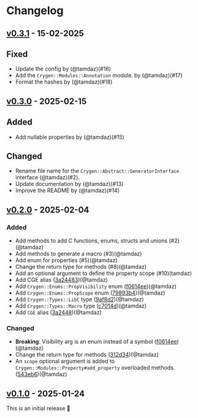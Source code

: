 # Changelog

## [v0.3.1](https://github.com/tamdaz/cruml/releases/tag/v0.3.1) - 15-02-2025

## Fixed

- Update the config by (@tamdaz)(#16)
- Add the `Crygen::Modules::Annotation` module. by (@tamdaz)(#17)
- Format the hashes by (@tamdaz)(#18)

## [v0.3.0](https://github.com/tamdaz/cruml/releases/tag/v0.3.0) - 2025-02-15

## Added
- Add nullable properties by (@tamdaz)(#15)

## Changed
- Rename file name for the `Crygen::Abstract::GeneratorInterface` interface (@tamdaz)(#2).
- Update documentation by (@tamdaz)(#13)
- Improve the README by (@tamdaz)(#14)

## [v0.2.0](https://github.com/tamdaz/cruml/releases/tag/v0.2.0) - 2025-02-04

### Added

- Add methods to add C functions, enums, structs and unions (#2)(@tamdaz)
- Add methods to generate a macro (#3)(@tamdaz)
- Add enum for properties (#5)(@tamdaz)
- Change the return type for methods (#8)(@tamdaz)
- Add an optional argument to define the property scope (#10)(tamdaz)
- Add CGE alias ([3a24483](https://github.com/tamdaz/crygen/pull/5/commits/3a244834f3108aa16bfe7a063d5774cc9e6ff348))(@tamdaz)
- Add `Crygen::Enums::PropVisibility` enum ([f0614ee](https://github.com/tamdaz/crygen/pull/5/commits/f0614ee8f2212c8544b2468daf1065709f4d6d48))(@tamdaz)
- Add `Crygen::Enums::PropScope` enum ([79893b4](https://github.com/tamdaz/crygen/pull/10/commits/79893b4615ab1ddd8f088fa6ff4908d968b5ab90))(@tamdaz)
- Add `Crygen::Types::LibC` type ([9af8d2](https://github.com/tamdaz/crygen/pull/2/commits/9af8d20c8eaec2439698ac692d15bce450724122))(@tamdaz)
- Add `Crygen::Types::Macro` type ([c7014d](https://github.com/tamdaz/crygen/pull/3/commits/c7014dab6f81b2ae9712192db675c7abd1f1f835))(@tamdaz)
- Add `CGE` alias ([3a2448](https://github.com/tamdaz/crygen/pull/5/commits/3a244834f3108aa16bfe7a063d5774cc9e6ff348))(@tamdaz)

### Changed

- **Breaking**: Visibility arg is an enum instead of a symbol ([f0614ee](https://github.com/tamdaz/crygen/pull/5/commits/f0614ee8f2212c8544b2468daf1065709f4d6d48))(@tamdaz)
- Change the return type for methods ([312d34](https://github.com/tamdaz/crygen/pull/8/commits/312d34de9b9fce2ba3d4594d9a8eb381dda3d6c4))(@tamdaz)
- An `scope` optional argument is added to `Crygen::Modules::Property#add_property` overloaded methods. ([543eb6](https://github.com/tamdaz/crygen/pull/10/commits/543eb6b37111788e3ccca0c89ebc0cad28c09894))(@tamdaz)

## [v0.1.0](https://github.com/tamdaz/cruml/releases/tag/v0.1.0) - 2025-01-24

This is an initial release 🧭